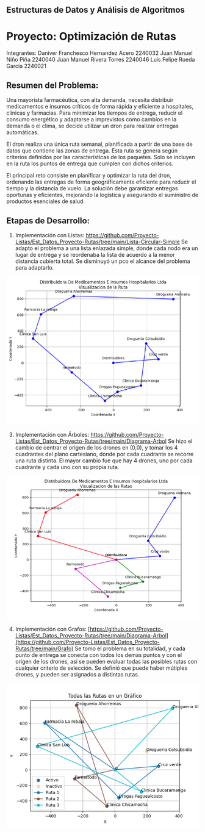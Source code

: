 ## Estructuras de Datos y Análisis de Algoritmos
# Proyecto: Optimización de Rutas

Integrantes:
Daniver Franchesco Hernandez Acero 2240032
Juan Manuel Niño Piña 2240040
Juan Manuel Rivera Torres 2240046
Luis Felipe Rueda Garcia 2240021

## Resumen del Problema:
Una mayorista farmacéutica, con alta demanda, necesita distribuir medicamentos e insumos críticos de forma rápida y eficiente a hospitales, clínicas y farmacias. Para minimizar los tiempos de entrega, reducir el consumo energético y adaptarse a imprevistos como cambios en la demanda o el clima, se decide utilizar un dron para realizar entregas automáticas.

El dron realiza una única ruta semanal, planificada a partir de una base de datos que contiene las zonas de entrega. Esta ruta se genera según criterios definidos por las características de los paquetes. Solo se incluyen en la ruta los puntos de entrega que cumplen con dichos criterios.

El principal reto consiste en planificar y optimizar la ruta del dron, ordenando las entregas de forma geográficamente eficiente para reducir el tiempo y la distancia de vuelo. La solución debe garantizar entregas oportunas y eficientes, mejorando la logística y asegurando el suministro de productos esenciales de salud.

## Etapas de Desarrollo:
1. Implementación con Listas: https://github.com/Proyecto-Listas/Est_Datos_Proyecto-Rutas/tree/main/Lista-Circular-Simple
Se adapto el problema a una lista enlazada simple, donde cada nodo era un lugar de entrega y se reordenaba la lista de acuerdo a la menor distancia cubierta total. Se disminuyó un pco el alcance del problema para adaptarlo.

![Grafico de la ruta con LCSE](/Lista-Circular-Simple/lista.png)

3. Implementación con Árboles: https://github.com/Proyecto-Listas/Est_Datos_Proyecto-Rutas/tree/main/Diagrama-Arbol
Se hizo el cambio de centrar el origen de los drones en (0,0), y tomar los 4 cuadrantes del plano cartesiano, donde por cada cuadrante se recorre una ruta distinta. El mayor cambio fue que hay 4 drones, uno por cada cuadrante y cada uno con su propia ruta.

![Grafico de la ruta con Árboles](/Diagrama-Arbol/arbol.png)


4. Implementación con Grafos: [https://github.com/Proyecto-Listas/Est_Datos_Proyecto-Rutas/tree/main/Diagrama-Arbol](https://github.com/Proyecto-Listas/Est_Datos_Proyecto-Rutas/tree/main/Grafo)
Se tomo el problema en su totalidad, y cada punto de entrega se conecta con todos los demas puntos y con el origen de los drones, así se pueden evaluar todas las posibles rutas con cualquier criterio de selección. Se definió que puede haber mútiples drones, y pueden ser asignados a distintas rutas.

![Grafico de la ruta con Grafos](/Grafo/fullruta.png)
